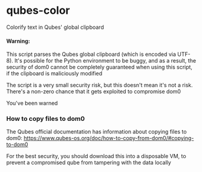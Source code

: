 # qubes-color
Colorify text in Qubes' global clipboard

#### Warning:

This script parses the Qubes global clipboard (which is encoded via UTF-8). It's possible for the Python environment to be buggy, and as a result, the security of dom0 cannot be completely guaranteed when using this script, if the clipboard is maliciously modified

The script is a very small security risk, but this doesn't mean it's not a risk. There's a non-zero chance that it gets exploited to compromise dom0

You've been warned

### How to copy files to dom0

The Qubes official documentation has information about copying files to dom0: https://www.qubes-os.org/doc/how-to-copy-from-dom0/#copying-to-dom0

For the best security, you should download this into a disposable VM, to prevent a compromised qube from tampering with the data locally
